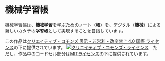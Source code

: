 # 機械学習帳

機械学習帳は、**機械学習**を学ぶためのノート（**帳**）を、デジタル（**機械**）による新しいカタチの**学習帳**として実現することを目指しています。

この作品は<a rel="license" href="http://creativecommons.org/licenses/by-nc-nd/4.0/">クリエイティブ・コモンズ 表示 - 非営利 - 改変禁止 4.0 国際 ライセンス</a>の下に提供されています。 <a rel="license" href="http://creativecommons.org/licenses/by-nc-nd/4.0/"><img alt="クリエイティブ・コモンズ・ライセンス" style="border-width:0" src="https://i.creativecommons.org/l/by-nc-nd/4.0/80x15.png" /></a>　ただし、作品中のコードセル部分は<a rel="license" href="https://opensource.org/licenses/MIT">MITライセンス</a>の下に提供されています。
